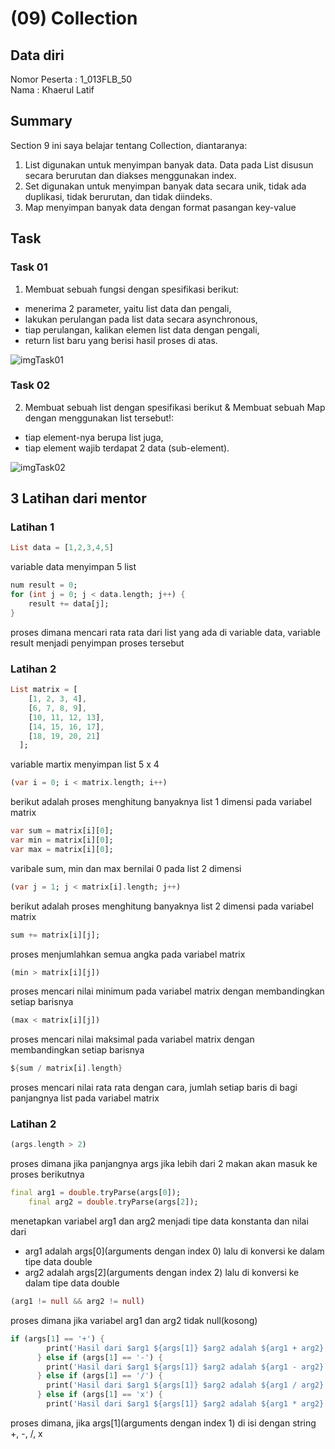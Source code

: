 # (09) Collection

## Data diri

Nomor Peserta : 1_013FLB_50 <br />
Nama : Khaerul Latif

## Summary

Section 9 ini saya belajar tentang Collection, diantaranya:

1. List digunakan untuk menyimpan banyak data. Data pada List disusun secara berurutan dan diakses menggunakan index.
2. Set digunakan untuk menyimpan banyak data secara unik, tidak ada duplikasi, tidak berurutan, dan tidak diindeks.
3. Map menyimpan banyak data dengan format pasangan key-value

## Task

### Task 01

1. Membuat sebuah fungsi dengan spesifikasi berikut:

- menerima 2 parameter, yaitu list data dan pengali,
- lakukan perulangan pada list data secara asynchronous,
- tiap perulangan, kalikan elemen list data dengan pengali,
- return list baru yang berisi hasil proses di atas.

![imgTask01](/09_Collection/praktikum/screenshoot/task01.png)

### Task 02

2. Membuat sebuah list dengan spesifikasi berikut & Membuat sebuah Map dengan menggunakan list tersebut!:

- tiap element-nya berupa list juga,
- tiap element wajib terdapat 2 data (sub-element).

![imgTask02](/09_Collection/praktikum/screenshoot/task02.png)

## 3 Latihan dari mentor

### Latihan 1

```dart
List data = [1,2,3,4,5]
```

variable data menyimpan 5 list

```dart
num result = 0;
for (int j = 0; j < data.length; j++) {
    result += data[j];
}
```

proses dimana mencari rata rata dari list yang ada di variable data, variable result menjadi penyimpan proses tersebut

### Latihan 2

```dart
List matrix = [
    [1, 2, 3, 4],
    [6, 7, 8, 9],
    [10, 11, 12, 13],
    [14, 15, 16, 17],
    [18, 19, 20, 21]
  ];
```
variable martix menyimpan list 5 x 4

```dart
(var i = 0; i < matrix.length; i++)
```
berikut adalah proses menghitung banyaknya list 1 dimensi pada variabel matrix

```dart
var sum = matrix[i][0];
var min = matrix[i][0];
var max = matrix[i][0];
```
varibale sum, min dan max bernilai 0 pada list 2 dimensi

```dart
(var j = 1; j < matrix[i].length; j++)
```
berikut adalah proses menghitung banyaknya list 2 dimensi pada variabel matrix
 ```dart
sum += matrix[i][j];
 ```
 proses menjumlahkan semua angka pada variabel matrix
```dart
(min > matrix[i][j])
```
proses mencari nilai minimum pada variabel matrix dengan membandingkan setiap barisnya

```dart
(max < matrix[i][j])
```
proses mencari nilai maksimal pada variabel matrix dengan membandingkan setiap barisnya

```dart
${sum / matrix[i].length}
```
proses mencari nilai rata rata dengan cara, jumlah setiap baris di bagi panjangnya  list pada variabel matrix

### Latihan 2
```dart
(args.length > 2)
```
proses dimana jika panjangnya args jika lebih dari 2 makan akan masuk ke proses berikutnya
```dart
final arg1 = double.tryParse(args[0]);
    final arg2 = double.tryParse(args[2]);
```
menetapkan variabel arg1 dan arg2 menjadi tipe data konstanta dan nilai dari 
- arg1 adalah args[0](arguments dengan index 0) lalu di konversi ke dalam tipe data double
- arg2 adalah args[2](arguments dengan index 2) lalu di konversi ke dalam tipe data double
```dart
(arg1 != null && arg2 != null)
```
proses dimana jika variabel arg1 dan arg2 tidak null(kosong)
```dart
if (args[1] == '+') {
        print('Hasil dari $arg1 ${args[1]} $arg2 adalah ${arg1 + arg2}');
      } else if (args[1] == '-') {
        print('Hasil dari $arg1 ${args[1]} $arg2 adalah ${arg1 - arg2}');
      } else if (args[1] == '/') {
        print('Hasil dari $arg1 ${args[1]} $arg2 adalah ${arg1 / arg2}');
      } else if (args[1] == 'x') {
        print('Hasil dari $arg1 ${args[1]} $arg2 adalah ${arg1 * arg2}');
```
proses dimana, jika args[1](arguments dengan index 1) di isi dengan string +, -, /, x